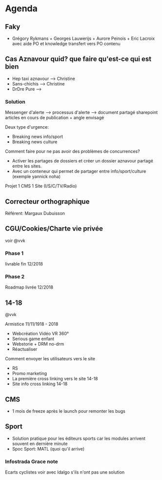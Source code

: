 # Agenda

## Faky
* Grégory Rykmans + Georges Lauwerijs + Aurore Peinois + Eric Lacroix avec aide PO et knowledge transfert vers PO contenu

## Cas Aznavour quid? que faire qu'est-ce qui est bien
* Hep taxi aznavour --> Christine
* Sans-chichis --> Christine
* DrDre Pure --> 

### Solution

Messenger d'alerte --> processus d'alerte --> document partagé sharepoint articles en cours de publication + angle envisagé

Deux type d'urgence:
* Breaking news info/sport
* Breaking news culture

Comment faire pour ne pas avoir des problèmes de concurrences?
* Activer les partages de dossiers et créer un dossier aznavour partagé entre les sites.
* Avec un conteneur qui permet de partager entre info/sport/culture (exemple yannick noha)

Projet 1 CMS 1 Site (I/S/C/TV/Radio)

## Correcteur orthographique

Référent: Margaux Dubuisson

## CGU/Cookies/Charte vie privée

voir @vvk

### Phase 1

livrable fin 12/2018

### Phase 2

Roadmap livrée 12/2018

## 14-18

@vvk

Armistice 11/11/1918 - 2018

* Webcréation Vidéo VR 360°
* Serious game enfant
* Webstorie + DRM no-drm
* Réactualiser

Comment envoyer les utilisateurs vers le site
* RS
* Promo marketing
* La première cross linking vers le site 14-18
* Site info cross linking 14-18

## CMS

* 1 mois de freeze après le launch pour remonter les bugs

## Sport

* Solution pratique pour les éditeurs sports car les modules arrivent souvent en dernière minute
* Spoc Sport: MATL (quoi qu'il arrive)

### Infostrada Grace note

Ecarts cyclistes voir avec Idalgo s'ils n'ont pas une solution

 